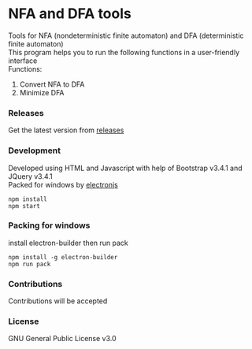# NFA and DFA tools
Tools for NFA (nondeterministic finite automaton) and DFA (deterministic finite automaton)  
This program helps you to run the following functions in a user-friendly interface  
Functions:  
1. Convert NFA to DFA
2. Minimize DFA

### Releases
Get the latest version from [releases](https://github.com/mahdiyari/nfa-dfa-tools/releases)

### Development
Developed using HTML and Javascript with help of Bootstrap v3.4.1 and JQuery v3.4.1  
Packed for windows by [electronjs](https://electronjs.org/)  
```
npm install
npm start
```

### Packing for windows
install electron-builder then run pack
```
npm install -g electron-builder
npm run pack
```

### Contributions
Contributions will be accepted

### License
GNU General Public License v3.0
